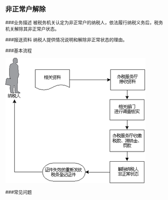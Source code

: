 ## 非正常户解除

###业务描述
     被税务机关认定为非正常户的纳税人，依法履行纳税义务后，税务机关解除其非正常户状态。

###报送资料
纳税人提供情况说明和解除非正常状态的理由。


###基本流程

 ![非正常户解除](fzchjc.png)

###常见问题
